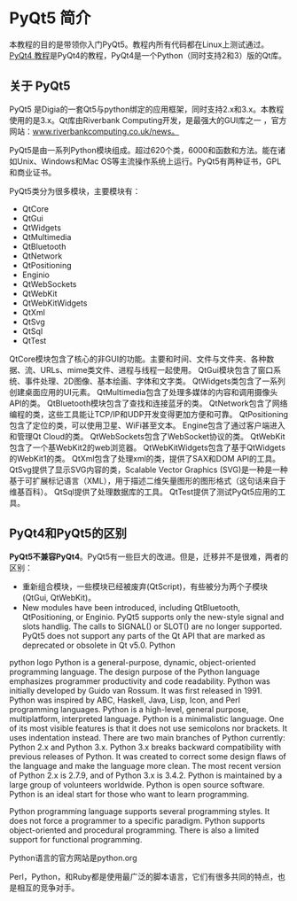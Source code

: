 # PyQt5 简介

本教程的目的是带领你入门PyQt5。教程内所有代码都在Linux上测试通过。[PyQt4 教程](http://zetcode.com/gui/pyqt4/)是PyQt4的教程，PyQt4是一个Python（同时支持2和3）版的Qt库。

## 关于 PyQt5

PyQt5 是Digia的一套Qt5与python绑定的应用框架，同时支持2.x和3.x。本教程使用的是3.x。Qt库由Riverbank Computing开发，是最强大的GUI库之一 ，官方网站：www.riverbankcomputing.co.uk/news。

PyQt5是由一系列Python模块组成。超过620个类，6000和函数和方法。能在诸如Unix、Windows和Mac OS等主流操作系统上运行。PyQt5有两种证书，GPL和商业证书。

PyQt5类分为很多模块，主要模块有：

- QtCore
- QtGui
- QtWidgets
- QtMultimedia
- QtBluetooth
- QtNetwork
- QtPositioning
- Enginio
- QtWebSockets
- QtWebKit
- QtWebKitWidgets
- QtXml
- QtSvg
- QtSql
- QtTest

QtCore模块包含了核心的非GUI的功能。主要和时间、文件与文件夹、各种数据、流、URLs、mime类文件、进程与线程一起使用。
QtGui模块包含了窗口系统、事件处理、2D图像、基本绘画、字体和文字类。
QtWidgets类包含了一系列创建桌面应用的UI元素。
QtMultimedia包含了处理多媒体的内容和调用摄像头API的类。
QtBluetooth模块包含了查找和连接蓝牙的类。
QtNetwork包含了网络编程的类，这些工具能让TCP/IP和UDP开发变得更加方便和可靠。
QtPositioning包含了定位的类，可以使用卫星、WiFi甚至文本。
Engine包含了通过客户端进入和管理Qt Cloud的类。
QtWebSockets包含了WebSocket协议的类。
QtWebKit包含了一个基WebKit2的web浏览器。
QtWebKitWidgets包含了基于QtWidgets的WebKit1的类。
QtXml包含了处理xml的类，提供了SAX和DOM API的工具。
QtSvg提供了显示SVG内容的类，Scalable Vector Graphics (SVG)是一种是一种基于可扩展标记语言（XML），用于描述二维矢量图形的图形格式（这句话来自于维基百科）。
QtSql提供了处理数据库的工具。
QtTest提供了测试PyQt5应用的工具。

## PyQt4和PyQt5的区别

**PyQt5不兼容PyQt4**。PyQt5有一些巨大的改进。但是，迁移并不是很难，两者的区别：

- 重新组合模块，一些模块已经被废弃(QtScript)，有些被分为两个子模块(QtGui, QtWebKit)。
- New modules have been introduced, including QtBluetooth, QtPositioning, or Enginio.
PyQt5 supports only the new-style signal and slots handlig. The calls to SIGNAL() or SLOT() are no longer supported.
PyQt5 does not support any parts of the Qt API that are marked as deprecated or obsolete in Qt v5.0.
Python

python logo Python is a general-purpose, dynamic, object-oriented programming language. The design purpose of the Python language emphasizes programmer productivity and code readability. Python was initially developed by Guido van Rossum. It was first released in 1991. Python was inspired by ABC, Haskell, Java, Lisp, Icon, and Perl programming languages. Python is a high-level, general purpose, multiplatform, interpreted language. Python is a minimalistic language. One of its most visible features is that it does not use semicolons nor brackets. It uses indentation instead. There are two main branches of Python currently: Python 2.x and Python 3.x. Python 3.x breaks backward compatibility with previous releases of Python. It was created to correct some design flaws of the language and make the language more clean. The most recent version of Python 2.x is 2.7.9, and of Python 3.x is 3.4.2. Python is maintained by a large group of volunteers worldwide. Python is open source software. Python is an ideal start for those who want to learn programming.

Python programming language supports several programming styles. It does not force a programmer to a specific paradigm. Python supports object-oriented and procedural programming. There is also a limited support for functional programming.

Python语言的官方网站是python.org

Perl，Python，和Ruby都是使用最广泛的脚本语言，它们有很多共同的特点，也是相互的竞争对手。